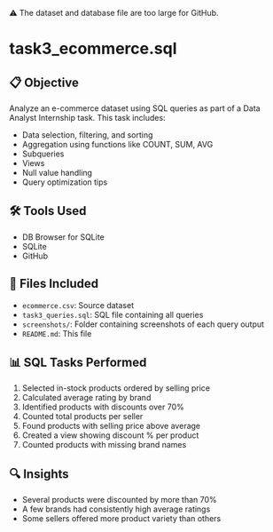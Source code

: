 ⚠️ The dataset and database file are too large for GitHub. 
# task3_ecommerce.sql
## 📋 Objective
Analyze an e-commerce dataset using SQL queries as part of a Data Analyst Internship task. This task includes:
- Data selection, filtering, and sorting
- Aggregation using functions like COUNT, SUM, AVG
- Subqueries
- Views
- Null value handling
- Query optimization tips

## 🛠 Tools Used
- DB Browser for SQLite
- SQLite
- GitHub

## 📁 Files Included
- `ecommerce.csv`: Source dataset
- `task3_queries.sql`: SQL file containing all queries
- `screenshots/`: Folder containing screenshots of each query output
- `README.md`: This file

## 📊 SQL Tasks Performed
1. Selected in-stock products ordered by selling price
2. Calculated average rating by brand
3. Identified products with discounts over 70%
4. Counted total products per seller
5. Found products with selling price above average
6. Created a view showing discount % per product
7. Counted products with missing brand names

## 🔍 Insights
- Several products were discounted by more than 70%
- A few brands had consistently high average ratings
- Some sellers offered more product variety than others

